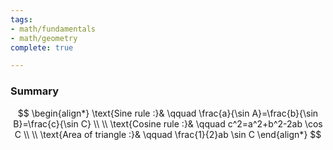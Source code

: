 ```yaml
---
tags:
- math/fundamentals
- math/geometry
complete: true

---
```



### Summary
$$
\begin{align*}
\text{Sine rule :}& \qquad \frac{a}{\sin A}=\frac{b}{\sin B}=\frac{c}{\sin C} \\
\\
\text{Cosine rule :}& \qquad c^2=a^2+b^2-2ab  \cos C \\
\\
\text{Area of triangle :}& \qquad \frac{1}{2}ab \sin C
\end{align*}
$$